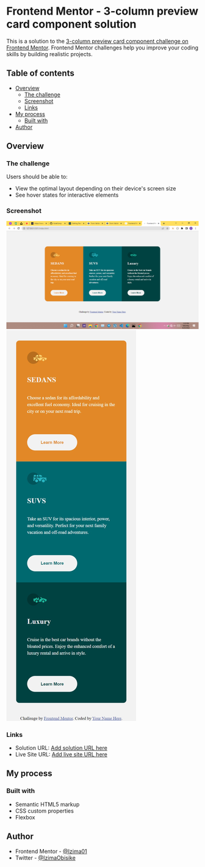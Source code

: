 # Frontend Mentor - 3-column preview card component solution

This is a solution to the [3-column preview card component challenge on Frontend Mentor](https://www.frontendmentor.io/challenges/3column-preview-card-component-pH92eAR2-). Frontend Mentor challenges help you improve your coding skills by building realistic projects.

## Table of contents

- [Overview](#overview)
  - [The challenge](#the-challenge)
  - [Screenshot](#screenshot)
  - [Links](#links)
- [My process](#my-process)
  - [Built with](#built-with)
- [Author](#author)

## Overview

### The challenge

Users should be able to:

- View the optimal layout depending on their device's screen size
- See hover states for interactive elements

### Screenshot

![](./Screenshot%20Desktop.png)
![](./Screenshot%20mobile.png)

### Links

- Solution URL: [Add solution URL here](https://github.com/Izima01/Profile-card-preview.git)
- Live Site URL: [Add live site URL here](https://izima01.github.io/Profile-card-preview/)

## My process

### Built with

- Semantic HTML5 markup
- CSS custom properties
- Flexbox

## Author

- Frontend Mentor - [@Izima01](https://www.frontendmentor.io/profile/Izima01)
- Twitter - [@IzimaObisike](https://www.twitter.com/Izima)
